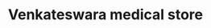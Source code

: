 ---
title: "Venkateswara medical store"
url: /hyderabad/venkateswara-medical-store/
shop: medical supply
---
